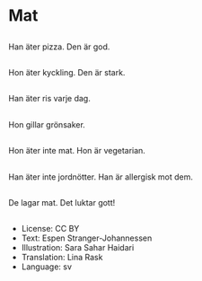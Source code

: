 # Mat

##
Han äter pizza. Den är god.

##
Hon äter kyckling. Den är stark.

##
Han äter ris varje dag.

##
Hon gillar grönsaker.

##
Hon äter inte mat. Hon är vegetarian.

##
Han äter inte jordnötter. Han är allergisk mot dem.

##
De lagar mat. Det luktar gott!

##
* License: CC BY
* Text: Espen Stranger-Johannessen
* Illustration: Sara Sahar Haidari
* Translation: Lina Rask
* Language: sv
